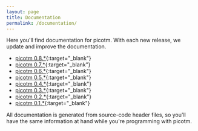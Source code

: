 ```yaml
---
layout: page
title: Documentation
permalink: /documentation/
---
```


Here you'll find documentation for picotm. With each new release, we
update and improve the documentation.

 - [picotm 0.8.\*][picotm-0_8_0]{:target="_blank"}
 - [picotm 0.7.\*][picotm-0_7_0]{:target="_blank"}
 - [picotm 0.6.\*][picotm-0_6_0]{:target="_blank"}
 - [picotm 0.5.\*][picotm-0_5_0]{:target="_blank"}
 - [picotm 0.4.\*][picotm-0_4_0]{:target="_blank"}
 - [picotm 0.3.\*][picotm-0_3_0]{:target="_blank"}
 - [picotm 0.2.\*][picotm-0_2_0]{:target="_blank"}
 - [picotm 0.1.\*][picotm-0_1_0]{:target="_blank"}

All documentation is generated from source-code header files, so you'll
have the same information at hand while you're programming with picotm.

[picotm-0_8_0]: /docs/picotm-doc-0.8.0/index.html
[picotm-0_7_0]: /docs/picotm-doc-0.7.0/index.html
[picotm-0_6_0]: /docs/picotm-doc-0.6.0/index.html
[picotm-0_5_0]: /docs/picotm-doc-0.5.0/index.html
[picotm-0_4_0]: /docs/picotm-doc-0.4.0/index.html
[picotm-0_3_0]: /docs/picotm-doc-0.3.0/index.html
[picotm-0_2_0]: /docs/picotm-doc-0.2.0/index.html
[picotm-0_1_0]: /docs/picotm-0.1.0/index.html
